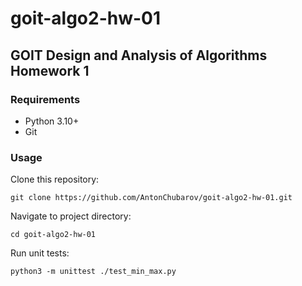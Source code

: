 # goit-algo2-hw-01

## GOIT Design and Analysis of Algorithms Homework 1

### Requirements

- Python 3.10+
- Git

### Usage

Clone this repository:
```shell
git clone https://github.com/AntonChubarov/goit-algo2-hw-01.git
```

Navigate to project directory:
```shell
cd goit-algo2-hw-01
```

Run unit tests:
```shell
python3 -m unittest ./test_min_max.py
```
